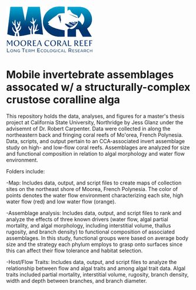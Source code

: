 ![](images.jpeg)

# Mobile invertebrate assemblages assocated w/ a structurally-complex crustose coralline alga

This repository holds the data, analyses, and figures for a master's thesis project at California State University, Northridge by Jess Glanz under the advisemnt of Dr. Robert Carpenter. Data were collected in along the northeastern back and fringing coral reefs of Mo'orea, French Polynesia. Data, scripts, and output pertain to an CCA-associated invert assemblage study on high- and low-flow coral reefs. Assemblages are analyzed for size and functional composition in relation to algal morphology and water flow environment.


Folders include:

-Map: Includes data, output, and script files to create maps of collection sites on the northeast shore of Moorea, French Polynesia. The color of points denotes the water flow environment characterizing each site, high water flow (red) and low water flow (orange).

-Assemblage analysis: Includes data, output, and script files to rank and analyze the effects of three known drivers (water flow, algal partial mortality, and algal morphology, including interstitial volume, thallus rugosity, and branch density) to functional composition of associated assemblages. In this study, functional groups were based on average body size and the strategy each phylum employs to grasp onto surfaces since this can affect their flow tolerance and habitat selection.

-Host/Flow Traits: Includes data, output, and script files to analyze the relationship between flow and algal traits and among algal trait data. Algal traits included partial mortality, interstitial volume, rugosity, branch density, width and depth between branches, and branch diameter.
